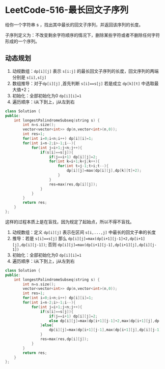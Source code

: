 # LeetCode-516-最长回文子序列

给你一个字符串 s ，找出其中最长的回文子序列，并返回该序列的长度。

子序列定义为：不改变剩余字符顺序的情况下，删除某些字符或者不删除任何字符形成的一个序列。

## 动态规划

1. 动规数组：`dp[i][j]` 表示 `s[i:j]` 的最长回文子序列的长度，回文序列的两端分别是 `s[i],s[j]`
2. 数组推导：对于`dp[i][j]` ,首先判断 `s[i]==s[j]` 若是成立 `dp[k][t]` 中选取最大值+2；
3. 初始化：全部初始化为0 `dp[i][i]=1`
4. 遍历顺序：i从下到上，j从左到右

```c++
class Solution {
public:
    int longestPalindromeSubseq(string s) {
        int n=s.size();
        vector<vector<int>> dp(n,vector<int>(n,0));
        int res=1;
        for(int i=0;i<n;i++) dp[i][i]=1;
        for(int i=n-2;i>-1;i--){
            for(int j=i+1;j<n;j++){
                if(s[i]==s[j]){
                    if(j==i+1) dp[i][j]=2;
                    for(int k=i+1;k<j;k++){
                        for(int t=j-1;t>i;t--){
                            dp[i][j]=max(dp[i][j],dp[k][t]+2);
                        }
                    }
                    res=max(res,dp[i][j]);
                }
            }
        }
        return res;
    }
};
```

这样的过程本质上是在盲找，因为规定了起始点，所以不得不盲找。

1. 动规数组：定义 `dp[i][j]` 表示在区间 `s[i,...,j]` 中最长的回文子串的长度
2. 推导：若是 `s[i]==s[j]` 那么 `dp[i][j]=max(dp[i+1][j-1]+2,dp[i+1][j],dp[i][j-1])`; 否则 `dp[i][j]=max(dp[i+1][j-1],dp[i+1][j],dp[i][j-1])`
3. 初始化：全部初始化为0 `dp[i][i]=1`
4. 遍历顺序：i从下到上，j从左到右

```c++
class Solution {
public:
    int longestPalindromeSubseq(string s) {
        int n=s.size();
        vector<vector<int>> dp(n,vector<int>(n,0));
        int res=1;
        for(int i=0;i<n;i++) dp[i][i]=1;
        for(int i=n-2;i>-1;i--){
            for(int j=i+1;j<n;j++){
                if(s[i]==s[j]){
                    if(j==i+1) dp[i][j]=2;
                    else dp[i][j]=max(dp[i+1][j-1]+2,max(dp[i+1][j],dp[i][j-1]));
                }else{
                    dp[i][j]=max(dp[i+1][j-1],max(dp[i+1][j],dp[i][j-1]));
                }
                res=max(res,dp[i][j]);
            }
        }
        return res;
    }
};
```
